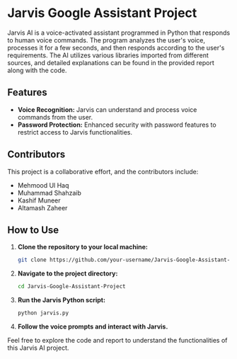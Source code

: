 # Jarvis Google Assistant Project

Jarvis AI is a voice-activated assistant programmed in Python that responds to human voice commands. The program analyzes the user's voice, processes it for a few seconds, and then responds according to the user's requirements. The AI utilizes various libraries imported from different sources, and detailed explanations can be found in the provided report along with the code.

## Features
- **Voice Recognition:** Jarvis can understand and process voice commands from the user.
- **Password Protection:** Enhanced security with password features to restrict access to Jarvis functionalities.
  
## Contributors
This project is a collaborative effort, and the contributors include:
- Mehmood Ul Haq
- Muhammad Shahzaib
- Kashif Muneer
- Altamash Zaheer

## How to Use
1. **Clone the repository to your local machine:**
    ```bash
    git clone https://github.com/your-username/Jarvis-Google-Assistant-Project.git
    ```

2. **Navigate to the project directory:**
    ```bash
    cd Jarvis-Google-Assistant-Project
    ```

3. **Run the Jarvis Python script:**
    ```bash
    python jarvis.py
    ```

4. **Follow the voice prompts and interact with Jarvis.**

Feel free to explore the code and report to understand the functionalities of this Jarvis AI project.

